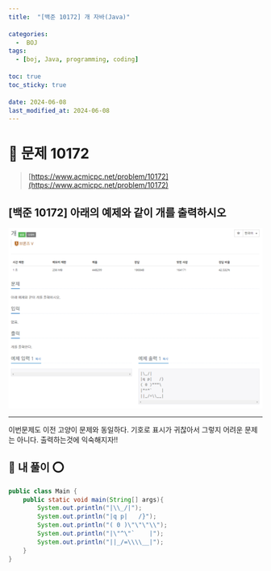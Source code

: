 ```yaml
---
title:  "[백준 10172] 개 자바(Java)"

categories:
  -  BOJ
tags:
  - [boj, Java, programming, coding]

toc: true
toc_sticky: true

date: 2024-06-08
last_modified_at: 2024-06-08
---
```


# 🚀 문제 10172

> [https://www.acmicpc.net/problem/10172](https://www.acmicpc.net/problem/10172)


## [백준 10172] 아래의 예제와 같이 개를 출력하시오

![백준 10172](/assets/images/boj10172.png)

---

이번문제도 이전 고양이 문제와 동일하다. 기호로 표시가 귀찮아서 그렇지 어려운 문제는 아니다. 출력하는것에 익숙해지자!!

## 🚀 내 풀이 ⭕

```java
public class Main {
    public static void main(String[] args){
        System.out.println("|\\_/|");
        System.out.println("|q p|   /}");
        System.out.println("( 0 )\"\"\"\\");
        System.out.println("|\"^\"`    |");
        System.out.println("||_/=\\\\__|");
    }
}
```
